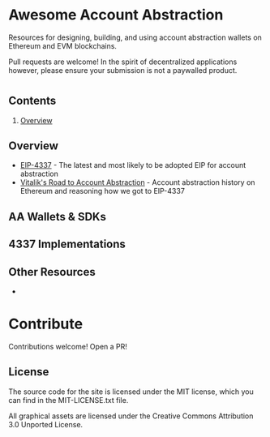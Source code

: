 # Awesome Account Abstraction
Resources for designing, building, and using account abstraction wallets on Ethereum and EVM blockchains.

Pull requests are welcome! In the spirit of decentralized applications however, please ensure your submission is not a paywalled product.


#



## Contents

1. [Overview](#overview)


## Overview
- [EIP-4337](https://eips.ethereum.org/EIPS/eip-4337) - The latest and most likely to be adopted EIP for account abstraction
- [Vitalik's Road to Account Abstraction](https://notes.ethereum.org/@vbuterin/account_abstraction_roadmap) - Account abstraction history on Ethereum and reasoning how we got to EIP-4337



## AA Wallets & SDKs


## 4337 Implementations

## Other Resources
- [](https://medium.com/1kxnetwork/wallets-91c7c3457578)


# Contribute
Contributions welcome! Open a PR!

## License
The source code for the site is licensed under the MIT license, which you can find in the MIT-LICENSE.txt file.

All graphical assets are licensed under the Creative Commons Attribution 3.0 Unported License.
